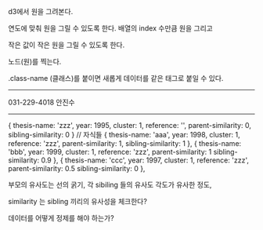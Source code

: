 d3에서 원을 그려본다.

연도에 맞춰 원을 그릴 수 있도록 한다.
배열의 index 수만큼 원을 그리고

작은 값이 작은 원을 그릴 수 있도록 한다.

노드(원)를 찍는다.


.class-name (클래스)를 붙이면 새롭게 데이터를 같은 태그로
붙일 수 있다.


----

031-229-4018 안진수




-----
{
    thesis-name: 'zzz',
    year: 1995,
    cluster: 1,
    reference: '',
    parent-similarity: 0,
    sibling-similarity: 0
}
// 자식들
{
    thesis-name: 'aaa',
    year: 1998,
    cluster: 1,
    reference: 'zzz',
    parent-similarity: 1,
    sibling-similarity: 1
},
{
    thesis-name: 'bbb',
    year: 1999,
    cluster: 1,
    reference: 'zzz',
    parent-similarity: 1
    sibling-similarity: 0.9
},
{
    thesis-name: 'ccc',
    year: 1997,
    cluster: 1,
    reference: 'zzz',
    parent-similarity: 0.5
    sibling-similarity: 0
},

부모의 유사도는 선의 굵기,
각 sibiling 들의 유사도 각도가 유사한 정도,


similarity 는 sibling 끼리의 유사성을 체크한다?

데이터를 어떻게 정제를 해야 하는가?









